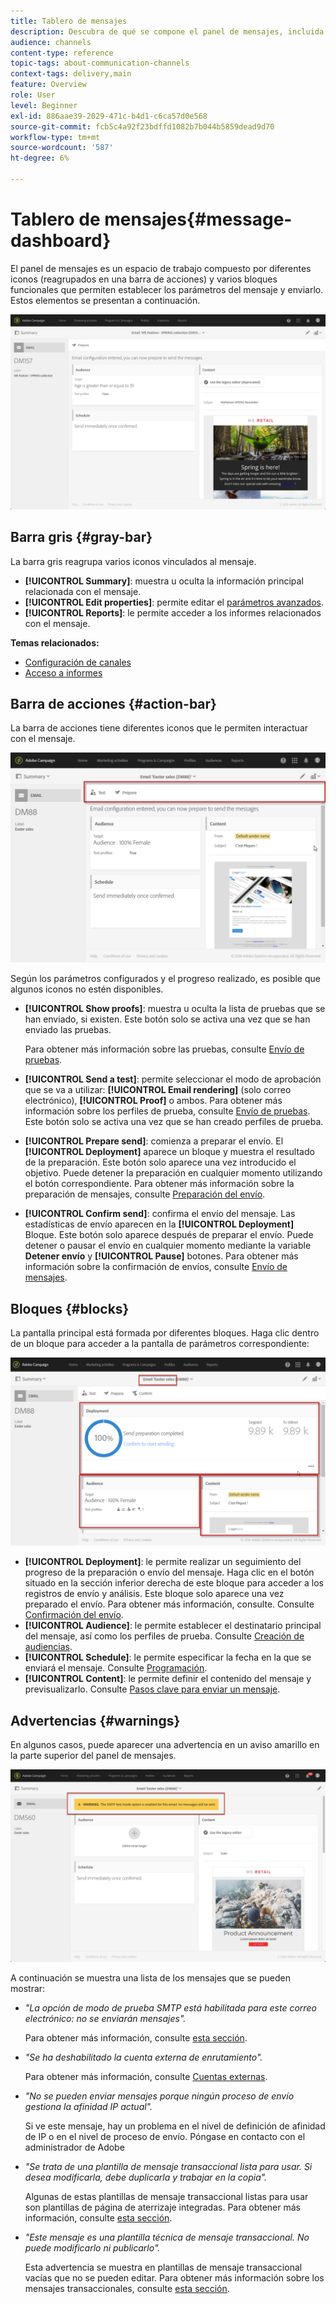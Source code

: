```yaml
---
title: Tablero de mensajes
description: Descubra de qué se compone el panel de mensajes, incluida la barra de acciones y los distintos bloques funcionales.
audience: channels
content-type: reference
topic-tags: about-communication-channels
context-tags: delivery,main
feature: Overview
role: User
level: Beginner
exl-id: 886aae39-2029-471c-b4d1-c6ca57d0e568
source-git-commit: fcb5c4a92f23bdffd1082b7b044b5859dead9d70
workflow-type: tm+mt
source-wordcount: '587'
ht-degree: 6%

---
```


# Tablero de mensajes{#message-dashboard}

El panel de mensajes es un espacio de trabajo compuesto por diferentes iconos (reagrupados en una barra de acciones) y varios bloques funcionales que permiten establecer los parámetros del mensaje y enviarlo. Estos elementos se presentan a continuación.

![](assets/delivery_dashboard_2.png)

## Barra gris {#gray-bar}

La barra gris reagrupa varios iconos vinculados al mensaje.

* **[!UICONTROL Summary]**: muestra u oculta la información principal relacionada con el mensaje.
* **[!UICONTROL Edit properties]**: permite editar el [parámetros avanzados](../../administration/using/configuring-email-channel.md#list-of-email-properties).
* **[!UICONTROL Reports]**: le permite acceder a los informes relacionados con el mensaje.

**Temas relacionados:**

* [Configuración de canales](../../administration/using/about-channel-configuration.md)
* [Acceso a informes](../../reporting/using/about-dynamic-reports.md)

## Barra de acciones {#action-bar}

La barra de acciones tiene diferentes iconos que le permiten interactuar con el mensaje.

![](assets/delivery_dashboard_4.png)

Según los parámetros configurados y el progreso realizado, es posible que algunos iconos no estén disponibles.

* **[!UICONTROL Show proofs]**: muestra u oculta la lista de pruebas que se han enviado, si existen. Este botón solo se activa una vez que se han enviado las pruebas.

  Para obtener más información sobre las pruebas, consulte [Envío de pruebas](../../sending/using/sending-proofs.md).

* **[!UICONTROL Send a test]**: permite seleccionar el modo de aprobación que se va a utilizar: **[!UICONTROL Email rendering]** (solo correo electrónico), **[!UICONTROL Proof]** o ambos. Para obtener más información sobre los perfiles de prueba, consulte [Envío de pruebas](../../sending/using/sending-proofs.md). Este botón solo se activa una vez que se han creado perfiles de prueba.

* **[!UICONTROL Prepare send]**: comienza a preparar el envío. El **[!UICONTROL Deployment]** aparece un bloque y muestra el resultado de la preparación. Este botón solo aparece una vez introducido el objetivo. Puede detener la preparación en cualquier momento utilizando el botón correspondiente. Para obtener más información sobre la preparación de mensajes, consulte [Preparación del envío](../../sending/using/preparing-the-send.md).

* **[!UICONTROL Confirm send]**: confirma el envío del mensaje. Las estadísticas de envío aparecen en la **[!UICONTROL Deployment]** Bloque. Este botón solo aparece después de preparar el envío. Puede detener o pausar el envío en cualquier momento mediante la variable **Detener envío** y **[!UICONTROL Pause]** botones. Para obtener más información sobre la confirmación de envíos, consulte [Envío de mensajes](../../sending/using/confirming-the-send.md).

## Bloques {#blocks}

La pantalla principal está formada por diferentes bloques. Haga clic dentro de un bloque para acceder a la pantalla de parámetros correspondiente:

![](assets/delivery_dashboard_3.png)

* **[!UICONTROL Deployment]**: le permite realizar un seguimiento del progreso de la preparación o envío del mensaje. Haga clic en el botón situado en la sección inferior derecha de este bloque para acceder a los registros de envío y análisis. Este bloque solo aparece una vez preparado el envío. Para obtener más información, consulte. Consulte [Confirmación del envío](../../sending/using/confirming-the-send.md).
* **[!UICONTROL Audience]**: le permite establecer el destinatario principal del mensaje, así como los perfiles de prueba. Consulte [Creación de audiencias](../../audiences/using/creating-audiences.md).
* **[!UICONTROL Schedule]**: le permite especificar la fecha en la que se enviará el mensaje. Consulte [Programación](../../sending/using/about-scheduling-messages.md).
* **[!UICONTROL Content]**: le permite definir el contenido del mensaje y previsualizarlo. Consulte [Pasos clave para enviar un mensaje](../../channels/using/key-steps-to-send-a-message.md).

## Advertencias {#warnings}

En algunos casos, puede aparecer una advertencia en un aviso amarillo en la parte superior del panel de mensajes.

![](assets/delivery_dashboard_warnings.png)

A continuación se muestra una lista de los mensajes que se pueden mostrar:

* *&quot;La opción de modo de prueba SMTP está habilitada para este correo electrónico: no se enviarán mensajes&quot;.*

  Para obtener más información, consulte [esta sección](../../administration/using/configuring-email-channel.md#smtp-test-mode).

* *&quot;Se ha deshabilitado la cuenta externa de enrutamiento&quot;.*

  Para obtener más información, consulte [Cuentas externas](../../administration/using/external-accounts.md).

* *&quot;No se pueden enviar mensajes porque ningún proceso de envío gestiona la afinidad IP actual&quot;.*

  Si ve este mensaje, hay un problema en el nivel de definición de afinidad de IP o en el nivel de proceso de envío. Póngase en contacto con el administrador de Adobe 

* *&quot;Se trata de una plantilla de mensaje transaccional lista para usar. Si desea modificarla, debe duplicarla y trabajar en la copia&quot;.*

  Algunas de estas plantillas de mensaje transaccional listas para usar son plantillas de página de aterrizaje integradas. Para obtener más información, consulte [esta sección](../../channels/using/landing-page-templates.md).

* *&quot;Este mensaje es una plantilla técnica de mensaje transaccional. No puede modificarlo ni publicarlo&quot;.*

  Esta advertencia se muestra en plantillas de mensaje transaccional vacías que no se pueden editar. Para obtener más información sobre los mensajes transaccionales, consulte [esta sección](../../channels/using/getting-started-with-transactional-msg.md).
